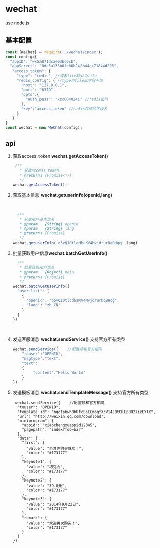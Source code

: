 

# wechat

use node.js
 ## 基本配置
```javascript
const {WeChat} = require('./wechat/index');
const config={
  "appID": "wx5a871dcae03bc0cb",
  "appScrect": "8da3a136b0fc00b248b44ac71844d295",
   "access_token": {
     "type": "redis", //或者file默认为file
     "redis_config": { //type为file此字段不填
       "host": "127.0.0.1",
       "port": "6379",
       "opts":{
         "auth_pass": "xzc8840241" //redis密码
       },
       "key":"access_token" //redis存储的字段名
     }
   }
}
const wechat = new WeChat(config);
```

## api

1. 获取access_token  **wechat.getAccessToken()**

   ```javascript
    /**
      * 获取access_token
      * @returns {Promise<*>}
      */
   wechat.getAccessToken();
   ```

2. 获取基本信息 **wechat.getuserInfo(openid,lang)**

   ​

   ```Javascript
     /**
      * 获取用户基本信息
      * @param   {String} openid
      * @param   {String} lang
      * @returns {Promise}
      */
   wechat.getuserInfo('o5vQ10tlcdbaKV4MvjdrurDqBHqg',lang)
   ```



3. 批量获取用户信息**wechat.batchGetUserInfo()**

   ```javascript
     /**
      * 批量获取用户信息
      * @param   {Object} data
      * @returns {Promise}
      */
   wechat.batchGetUserInfo({
     "user_list": [
       {
         "openid": "o5vQ10tlcdbaKV4MvjdrurDqBHqg",
         "lang": "zh_CN"
       }
     ]
   })
   ```

   ​

4. 发送客服消息 **wechat.sendService()**  支持官方所有类型

   ```javascript
   wechat.sendService({    //配置项和官方相同
       "touser":"OPENID",
       "msgtype":"text",
       "text":
       {
            "content":"Hello World"
       }
   })
   ```

5. 发送模板消息 **wechat.sendTemplateMessage()** 支持官方所有类型

   ```
    wechat.sendService({    //配置项和官方相同
     "touser": "OPENID",
     "template_id": "ngqIpbwh8bUfcSsECmogfXcV14J0tQlEpBO27izEYtY",
     "url": "http://weixin.qq.com/download",
     "miniprogram": {
       "appid": "xiaochengxuappid12345",
       "pagepath": "index?foo=bar"
     },
     "data": {
       "first": {
         "value": "恭喜你购买成功！",
         "color": "#173177"
       },
       "keynote1": {
         "value": "巧克力",
         "color": "#173177"
       },
       "keynote2": {
         "value": "39.8元",
         "color": "#173177"
       },
       "keynote3": {
         "value": "2014年9月22日",
         "color": "#173177"
       },
       "remark": {
         "value": "欢迎再次购买！",
         "color": "#173177"
       }
     }
   })


   ```

   ​

